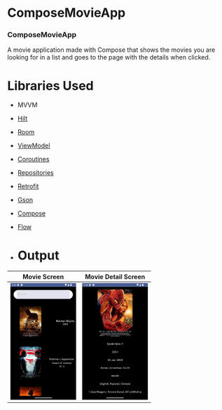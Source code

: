 # ComposeMovieApp
### ComposeMovieApp
A movie application made with Compose that shows the movies you are looking for in a list and goes to the page with the details when clicked.

# Libraries Used
+ MVVM 
+ [Hilt](https://developer.android.com/jetpack/compose/libraries#hilt)
+ [Room](https://developer.android.com/training/data-storage/room)
+ [ViewModel](https://developer.android.com/topic/libraries/architecture/viewmodel#implement)
+ [Coroutines](https://developer.android.com/kotlin/coroutines)
+ [Repositories](https://developer.android.com/topic/architecture#data-layer)
+ [Retrofit](https://square.github.io/retrofit/)
+ [Gson](https://github.com/google/gson)
+ [Compose](https://developer.android.com/jetpack/compose)
+ [Flow](https://developer.android.com/kotlin/flow)

+ # Output
| Movie Screen | Movie Detail Screen |
| --- | --- |
| <img src="screenshots\movieScreen.png" width=150/> | <img src="screenshots\movieDetailScreen.png" width=150/> |
